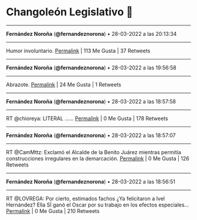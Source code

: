 # Changoleón Legislativo 🙈
*****
**Fernández Noroña** (**@fernandeznorona**) • 28-03-2022 a las 20:13:34
*****
Humor involuntario.
[Permalink](https://twitter.com/fernandeznorona/status/1508658601728036866) | 113 Me Gusta | 37 Retweets
*****
**Fernández Noroña** (**@fernandeznorona**) • 28-03-2022 a las 19:56:58
*****
Abrazote.
[Permalink](https://twitter.com/fernandeznorona/status/1508654421810552834) | 24 Me Gusta | 1 Retweets
*****
**Fernández Noroña** (**@fernandeznorona**) • 28-03-2022 a las 18:57:58
*****
RT @chioreya: LITERAL ……
[Permalink](https://twitter.com/fernandeznorona/status/1508639575874453506) | 0 Me Gusta | 178 Retweets
*****
**Fernández Noroña** (**@fernandeznorona**) • 28-03-2022 a las 18:57:07
*****
RT @CamMttz: Exclamó el Alcalde de la Benito Juárez mientras permitía construcciones irregulares en la demarcación.
[Permalink](https://twitter.com/fernandeznorona/status/1508639361826443266) | 0 Me Gusta | 126 Retweets
*****
**Fernández Noroña** (**@fernandeznorona**) • 28-03-2022 a las 18:56:51
*****
RT @LOVREGA: Por cierto, estimados fachos ¿Ya felicitaron a Ivel Hernández? Ella SÍ ganó el Oscar por su trabajo en los efectos especiales…
[Permalink](https://twitter.com/fernandeznorona/status/1508639293421637632) | 0 Me Gusta | 210 Retweets